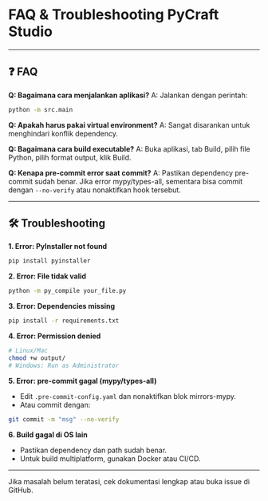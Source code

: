 # FAQ & Troubleshooting PyCraft Studio

---

## ❓ FAQ

**Q: Bagaimana cara menjalankan aplikasi?**
A: Jalankan dengan perintah:
```bash
python -m src.main
```

**Q: Apakah harus pakai virtual environment?**
A: Sangat disarankan untuk menghindari konflik dependency.

**Q: Bagaimana cara build executable?**
A: Buka aplikasi, tab Build, pilih file Python, pilih format output, klik Build.

**Q: Kenapa pre-commit error saat commit?**
A: Pastikan dependency pre-commit sudah benar. Jika error mypy/types-all, sementara bisa commit dengan `--no-verify` atau nonaktifkan hook tersebut.

---

## 🛠️ Troubleshooting

**1. Error: PyInstaller not found**
```bash
pip install pyinstaller
```

**2. Error: File tidak valid**
```bash
python -m py_compile your_file.py
```

**3. Error: Dependencies missing**
```bash
pip install -r requirements.txt
```

**4. Error: Permission denied**
```bash
# Linux/Mac
chmod +w output/
# Windows: Run as Administrator
```

**5. Error: pre-commit gagal (mypy/types-all)**
- Edit `.pre-commit-config.yaml` dan nonaktifkan blok mirrors-mypy.
- Atau commit dengan:
```bash
git commit -m "msg" --no-verify
```

**6. Build gagal di OS lain**
- Pastikan dependency dan path sudah benar.
- Untuk build multiplatform, gunakan Docker atau CI/CD.

---

Jika masalah belum teratasi, cek dokumentasi lengkap atau buka issue di GitHub. 